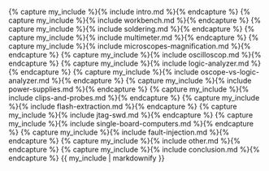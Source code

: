 {% capture my_include %}{% include intro.md %}{% endcapture %}
{% capture my_include %}{% include workbench.md %}{% endcapture %}
{% capture my_include %}{% include soldering.md %}{% endcapture %}
{% capture my_include %}{% include multimeter.md %}{% endcapture %}
{% capture my_include %}{% include microscopes-magnification.md %}{% endcapture %}
{% capture my_include %}{% include oscilloscop.md %}{% endcapture %}
{% capture my_include %}{% include logic-analyzer.md %}{% endcapture %}
{% capture my_include %}{% include oscope-vs-logic-analyzer.md %}{% endcapture %}
{% capture my_include %}{% include power-supplies.md %}{% endcapture %}
{% capture my_include %}{% include clips-and-probes.md %}{% endcapture %}
{% capture my_include %}{% include flash-extraction.md %}{% endcapture %}
{% capture my_include %}{% include jtag-swd.md %}{% endcapture %}
{% capture my_include %}{% include single-board-computers.md %}{% endcapture %}
{% capture my_include %}{% include fault-injection.md %}{% endcapture %}
{% capture my_include %}{% include other.md %}{% endcapture %}
{% capture my_include %}{% include conclusion.md %}{% endcapture %}
{{ my_include | markdownify }}
